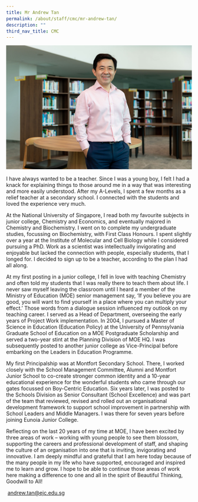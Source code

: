 ```yaml
---
title: Mr Andrew Tan
permalink: /about/staff/cmc/mr-andrew-tan/
description: ""
third_nav_title: CMC
---
```




![](/images/SL-Andrew-Tan.jpg)

I have always wanted to be a teacher. Since I was a young boy, I felt I had a knack for explaining things to those around me in a way that was interesting and more easily understood. After my A-Levels, I spent a few months as a relief teacher at a secondary school. I connected with the students and loved the experience very much.

At the National University of Singapore, I read both my favourite subjects in junior college, Chemistry and Economics, and eventually majored in Chemistry and Biochemistry. I went on to complete my undergraduate studies, focussing on Biochemistry, with First Class Honours. I spent slightly over a year at the Institute of Molecular and Cell Biology while I considered pursuing a PhD. Work as a scientist was intellectually invigorating and enjoyable but lacked the connection with people, especially students, that I longed for. I decided to sign up to be a teacher, according to the plan I had all along.

At my first posting in a junior college, I fell in love with teaching Chemistry and often told my students that I was really there to teach them about life. I never saw myself leaving the classroom until I heard a member of the Ministry of Education (MOE) senior management say, ‘If you believe you are good, you will want to find yourself in a place where you can multiply your effect.’ Those words from a dialogue session influenced my outlook on my teaching career. I served as a Head of Department, overseeing the early years of Project Work implementation. In 2004, I pursued a Master of Science in Education (Education Policy) at the University of Pennsylvania Graduate School of Education on a MOE Postgraduate Scholarship and served a two-year stint at the Planning Division of MOE HQ. I was subsequently posted to another junior college as Vice-Principal before embarking on the Leaders in Education Programme.

My first Principalship was at Montfort Secondary School. There, I worked closely with the School Management Committee, Alumni and Montfort Junior School to co-create stronger common identity and a 10-year educational experience for the wonderful students who came through our gates focussed on Boy-Centric Education. Six years later, I was posted to the Schools Division as Senior Consultant (School Excellence) and was part of the team that reviewed, revised and rolled out an organisational development framework to support school improvement in partnership with School Leaders and Middle Managers. I was there for seven years before joining Eunoia Junior College.

Reflecting on the last 20 years of my time at MOE, I have been excited by three areas of work – working with young people to see them blossom, supporting the careers and professional development of staff, and shaping the culture of an organisation into one that is inviting, invigorating and innovative. I am deeply mindful and grateful that I am here today because of the many people in my life who have supported, encouraged and inspired me to learn and grow. I hope to be able to continue those areas of work here making a difference to one and all in the spirit of Beautiful Thinking, Goodwill to All!

 [andrew.tan@ejc.edu.sg](mailto:andrew.tan@ejc.edu.sg)